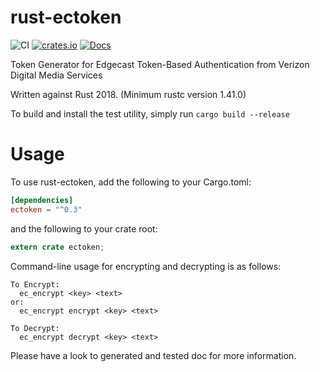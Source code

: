 # rust-ectoken

![CI](https://github.com/deezer/rust-ectoken/workflows/CI/badge.svg)
[![crates.io](https://img.shields.io/crates/v/ectoken.svg)](https://crates.io/crates/ectoken)
[![Docs](https://docs.rs/ectoken/badge.svg)](https://docs.rs/ec_token)

Token Generator for Edgecast Token-Based Authentication from Verizon Digital Media Services

Written against Rust 2018. (Minimum rustc version 1.41.0)

To build and install the test utility, simply run `cargo build --release`

# Usage
To use rust-ectoken, add the following to your Cargo.toml:

```toml
[dependencies]
ectoken = "^0.3"
```

and the following to your crate root:

```rust
extern crate ectoken;
```

Command-line usage for encrypting and decrypting is as follows:

```
To Encrypt:
  ec_encrypt <key> <text>
or:
  ec_encrypt encrypt <key> <text>

To Decrypt:
  ec_encrypt decrypt <key> <text>
```

Please have a look to generated and tested doc for more information.
